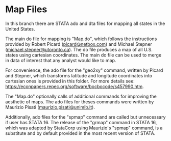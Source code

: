 # Map Files 
In this branch there are STATA ado and dta files for mapping all states in the United States. 

The main do file for mapping is "Map.do", which follows the instructions provided by Robert Picard (picard@netbox.com) and Michael Stepner (michael.stepner@utoronto.ca). The do file produces a map of all U.S. states using cartesian coordinates. The main do file can be used to merge in data of interest that any analyst would like to map. 

For convenience, the ado file for the "geo2xy" command, written by Picard and Stepner, which transforms latitude and longitude coordinates into cartesian ones is provided in this folder. For more details see: https://econpapers.repec.org/software/bocbocode/s457990.htm. 

The "Map.do" optionally calls of additional commands for improving the aesthetic of maps. The ado files for theses commands were written by Maurizio Pisati (maurizio.pisati@unimib.it). 

Additionally, ado files for the "spmap" command are called but unnecessary if user has STATA 16. The release of the "grmap" command in STATA 16, which was adapted by StataCorp using Maurizio's "spmap" command, is a substitute and by default provided in the most recent version of STATA.
